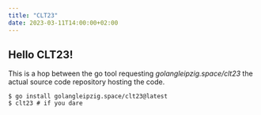 ```yaml
---
title: "CLT23"
date: 2023-03-11T14:00:00+02:00
---
```


## Hello CLT23!

This is a hop between the go tool requesting *golangleipzig.space/clt23*
the actual source code repository hosting the code.


    $ go install golangleipzig.space/clt23@latest
    $ clt23 # if you dare

